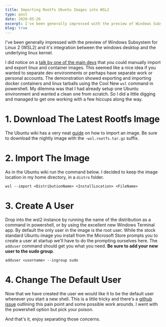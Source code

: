 ```yaml
---
title: Importing Rootfs Ubuntu Images into WSL2
type: post
date: 2020-05-26
excerpt: I've been generally impressed with the preview of Windows Subsystem for Linux 2 (WSL2) and it's integration between the windows desktop and the underlying linux kernel.
blog: true
---
```


I've been generally impressed with the preview of Windows Subsystem for Linux 2 (WSL2) and it's integration between the windows desktop and the underlying linux kernel.

I did notice on a [talk by one of the main devs](https://www.youtube.com/watch?v=UCAid-NQwWU&feature=youtu.be) that you could manually import and export linux and container images. This seemed like a nice idea if you wanted to separate dev environments or perhaps have separate work or personal accounts. The demonstration showed exporting and importing docker containers and linux tarballs using the Cool New `wsl` command in powershell. My dilemma was that I had already setup one Ubuntu environment and wanted a clean one from scratch. So I did a little digging and managed to get one working with a few hiccups along the way.

# 1. Download The Latest Rootfs Image

The Ubuntu wiki has a very neat [guide](https://wiki.ubuntu.com/WSL#Installing_Ubuntu_on_WSL_via_rootfs) on how to import an image. Be sure to download the nightly image with the `-wsl.rootfs.tar.gz` suffix.

# 2. Import The Image

As in the Ubuntu wiki run the command below. I decided to keep the image location in my home directory, in a `distro` folder.

```shell
wsl --import <DistributionName> <InstallLocation> <FileName>
```

# 3. Create A User

Drop into the wsl2 instance by running the name of the distribution as a command in powershell, or by using the excellent new Windows Terminal app. By default the only user in the image is the root user. While the stock standard Ubuntu image you install from the Microsoft Store prompts you to create a user at startup we'll have to do the prompting ourselves here. The `adduser` command should get you what you need. **Be sure to add your new user to the sudo group**.

```shell
adduser <username> --ingroup sudo
```

# 4. Change The Default User

Now that we have created the user we would like it to be the default user whenever you start a new shell. This is a little tricky and there's a [github issue](https://github.com/Microsoft/WSL/issues/3974) outlining this pain point and some possible work arounds. I went with the powershell option but pick your poison.

And that's it, enjoy separating those concerns.